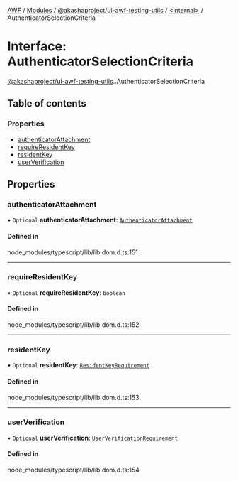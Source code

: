 [AWF](../README.md) / [Modules](../modules.md) / [@akashaproject/ui-awf-testing-utils](../modules/akashaproject_ui_awf_testing_utils.md) / [<internal\>](../modules/akashaproject_ui_awf_testing_utils._internal_.md) / AuthenticatorSelectionCriteria

# Interface: AuthenticatorSelectionCriteria

[@akashaproject/ui-awf-testing-utils](../modules/akashaproject_ui_awf_testing_utils.md).[<internal>](../modules/akashaproject_ui_awf_testing_utils._internal_.md).AuthenticatorSelectionCriteria

## Table of contents

### Properties

- [authenticatorAttachment](akashaproject_ui_awf_testing_utils._internal_.AuthenticatorSelectionCriteria.md#authenticatorattachment)
- [requireResidentKey](akashaproject_ui_awf_testing_utils._internal_.AuthenticatorSelectionCriteria.md#requireresidentkey)
- [residentKey](akashaproject_ui_awf_testing_utils._internal_.AuthenticatorSelectionCriteria.md#residentkey)
- [userVerification](akashaproject_ui_awf_testing_utils._internal_.AuthenticatorSelectionCriteria.md#userverification)

## Properties

### authenticatorAttachment

• `Optional` **authenticatorAttachment**: [`AuthenticatorAttachment`](../modules/akashaproject_ui_awf_testing_utils._internal_.md#authenticatorattachment)

#### Defined in

node_modules/typescript/lib/lib.dom.d.ts:151

___

### requireResidentKey

• `Optional` **requireResidentKey**: `boolean`

#### Defined in

node_modules/typescript/lib/lib.dom.d.ts:152

___

### residentKey

• `Optional` **residentKey**: [`ResidentKeyRequirement`](../modules/akashaproject_ui_awf_testing_utils._internal_.md#residentkeyrequirement)

#### Defined in

node_modules/typescript/lib/lib.dom.d.ts:153

___

### userVerification

• `Optional` **userVerification**: [`UserVerificationRequirement`](../modules/akashaproject_ui_awf_testing_utils._internal_.md#userverificationrequirement)

#### Defined in

node_modules/typescript/lib/lib.dom.d.ts:154
